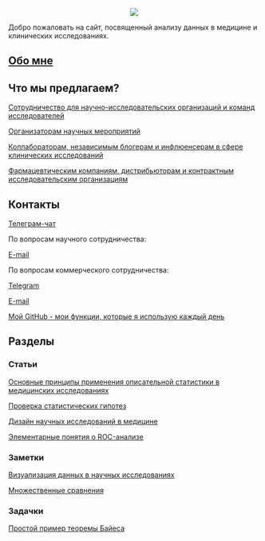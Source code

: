 <p align="center">
  <img src="https://aysuvorov.github.io/clinstats/docs/promotion/logo.png" />
</p>

Добро пожаловать на сайт, посвященный анализу данных в медицине и клинических исследованиях.

## [Обо мне](https://aysuvorov.github.io/clinstats/docs/promotion/about_us.html)

## Что мы предлагаем?

[Сотрудничество для научно-исследовательских организаций и команд исследователей](https://aysuvorov.github.io/clinstats/docs/promotion/researchers.html)

[Организаторам научных мероприятий](https://aysuvorov.github.io/clinstats/docs/promotion/conf.html)

[Коллабораторам, независимым блогерам и инфлюенсерам в сфере клинических исследований](https://aysuvorov.github.io/clinstats/docs/promotion/bloggers.html)

[Фармацевтическим компаниям, дистрибьюторам и контрактным исследовательским организациям](https://aysuvorov.github.io/clinstats/docs/promotion/farm_cro.html)

## Контакты

[Телеграм-чат](https://t.me/cacs_sechenov)

По вопросам научного сотрудничества:

[E-mail](mailto:cacs@staff.sechenov.ru)

По вопросам коммерческого сотрудничества:

[Telegram](https://t.me/clinical_biostats)

[E-mail](mailto:yourmedstat@gmail.com)

[Мой GitHub - мои функции, которые я использую каждый день](https://github.com/aysuvorov/medstats)

## Разделы

### Статьи

[Основные принципы применения описательной статистики в медицинских исследованиях](https://www.sechenovmedj.com/jour/article/view/397?locale=ru_RU#tab1)

[Проверка статистических гипотез](/docs/pages/stat_testing/stat_testing.md)

[Дизайн научных исследований в медицине](https://www.sechenovmedj.com/jour/article/view/283?locale=ru_RU#tab1)

[Элементарные понятия о ROC-анализе](/docs/pages/roc_analysis/roc_analysis.md)

### Заметки

[Визуализация данных в научных исследованиях](https://telegra.ph/Vizualizaciya-dannyh-v-nauchnyh-issledovaniyah-09-21)

[Множественные сравнения](https://telegra.ph/Mnozhestvennye-sravneniya-09-28)

### Задачки

[Простой пример теоремы Байеса](/docs/tasks/simple_bayes/task.md)





